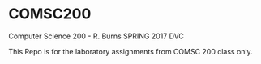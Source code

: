# COMSC200
Computer Science 200 - R. Burns SPRING 2017 DVC

This Repo is for the laboratory assignments from COMSC 200 class only.

